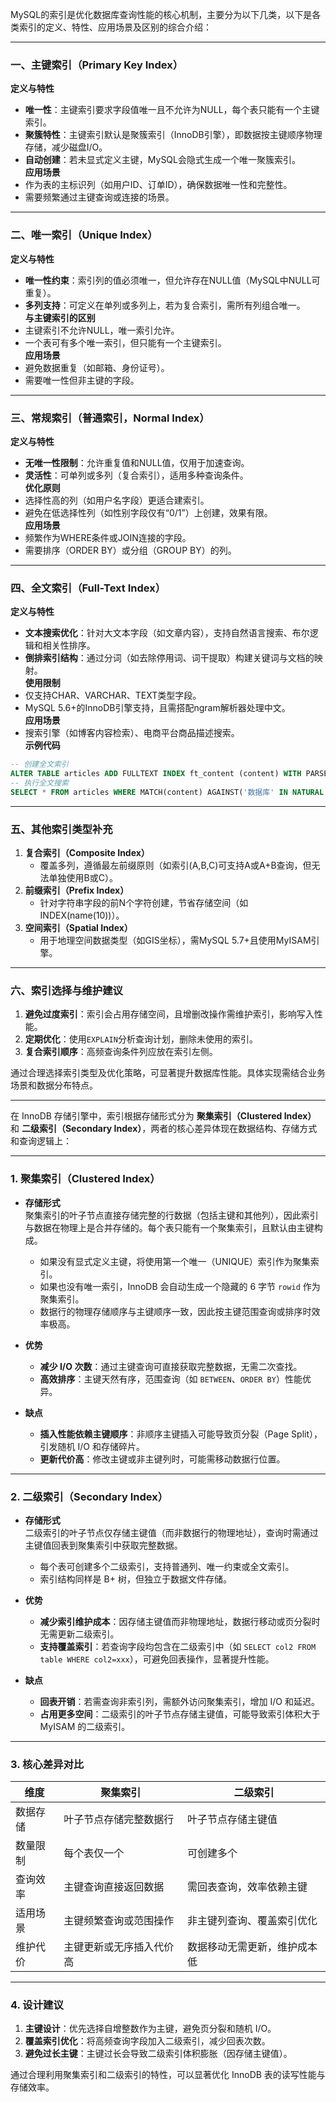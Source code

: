 


MySQL的索引是优化数据库查询性能的核心机制，主要分为以下几类，以下是各类索引的定义、特性、应用场景及区别的综合介绍：

---

### 一、主键索引（Primary Key Index）
**定义与特性**
- **唯一性**：主键索引要求字段值唯一且不允许为NULL，每个表只能有一个主键索引。
- **聚簇特性**：主键索引默认是聚簇索引（InnoDB引擎），即数据按主键顺序物理存储，减少磁盘I/O。
- **自动创建**：若未显式定义主键，MySQL会隐式生成一个唯一聚簇索引。  
  **应用场景**
- 作为表的主标识列（如用户ID、订单ID），确保数据唯一性和完整性。
- 需要频繁通过主键查询或连接的场景。

---

### 二、唯一索引（Unique Index）
**定义与特性**
- **唯一性约束**：索引列的值必须唯一，但允许存在NULL值（MySQL中NULL可重复）。
- **多列支持**：可定义在单列或多列上，若为复合索引，需所有列组合唯一。  
  **与主键索引的区别**
- 主键索引不允许NULL，唯一索引允许。
- 一个表可有多个唯一索引，但只能有一个主键索引。  
  **应用场景**
- 避免数据重复（如邮箱、身份证号）。
- 需要唯一性但非主键的字段。

---

### 三、常规索引（普通索引，Normal Index）
**定义与特性**
- **无唯一性限制**：允许重复值和NULL值，仅用于加速查询。
- **灵活性**：可单列或多列（复合索引），适用多种查询条件。  
  **优化原则**
- 选择性高的列（如用户名字段）更适合建索引。
- 避免在低选择性列（如性别字段仅有“0/1”）上创建，效果有限。  
  **应用场景**
- 频繁作为WHERE条件或JOIN连接的字段。
- 需要排序（ORDER BY）或分组（GROUP BY）的列。

---

### 四、全文索引（Full-Text Index）
**定义与特性**
- **文本搜索优化**：针对大文本字段（如文章内容），支持自然语言搜索、布尔逻辑和相关性排序。
- **倒排索引结构**：通过分词（如去除停用词、词干提取）构建关键词与文档的映射。  
  **使用限制**
- 仅支持CHAR、VARCHAR、TEXT类型字段。
- MySQL 5.6+的InnoDB引擎支持，且需搭配ngram解析器处理中文。  
  **应用场景**
- 搜索引擎（如博客内容检索）、电商平台商品描述搜索。  
  **示例代码**
```sql
-- 创建全文索引
ALTER TABLE articles ADD FULLTEXT INDEX ft_content (content) WITH PARSER ngram;
-- 执行全文搜索
SELECT * FROM articles WHERE MATCH(content) AGAINST('数据库' IN NATURAL LANGUAGE MODE);
```

---

### 五、其他索引类型补充
1. **复合索引（Composite Index）**
    - 覆盖多列，遵循最左前缀原则（如索引(A,B,C)可支持A或A+B查询，但无法单独使用B或C）。
2. **前缀索引（Prefix Index）**
    - 针对字符串字段的前N个字符创建，节省存储空间（如INDEX(name(10))）。
3. **空间索引（Spatial Index）**
    - 用于地理空间数据类型（如GIS坐标），需MySQL 5.7+且使用MyISAM引擎。

---

### 六、索引选择与维护建议
1. **避免过度索引**：索引会占用存储空间，且增删改操作需维护索引，影响写入性能。
2. **定期优化**：使用`EXPLAIN`分析查询计划，删除未使用的索引。
3. **复合索引顺序**：高频查询条件列应放在索引左侧。

通过合理选择索引类型及优化策略，可显著提升数据库性能。具体实现需结合业务场景和数据分布特点。


---




在 InnoDB 存储引擎中，索引根据存储形式分为 **聚集索引（Clustered Index）** 和 **二级索引（Secondary Index）**，两者的核心差异体现在数据结构、存储方式和查询逻辑上：

---

### **1. 聚集索引（Clustered Index）**
- **存储形式**  
  聚集索引的叶子节点直接存储完整的行数据（包括主键和其他列），因此索引与数据在物理上是合并存储的。每个表只能有一个聚集索引，且默认由主键构成。
    - 如果没有显式定义主键，将使用第一个唯一（UNIQUE）索引作为聚集索引。
    - 如果也没有唯一索引，InnoDB 会自动生成一个隐藏的 6 字节 `rowid` 作为聚集索引。
    - 数据行的物理存储顺序与主键顺序一致，因此按主键范围查询或排序时效率极高。

- **优势**
    - **减少 I/O 次数**：通过主键查询可直接获取完整数据，无需二次查找。
    - **高效排序**：主键天然有序，范围查询（如 `BETWEEN`、`ORDER BY`）性能优异。

- **缺点**
    - **插入性能依赖主键顺序**：非顺序主键插入可能导致页分裂（Page Split），引发随机 I/O 和存储碎片。
    - **更新代价高**：修改主键或非主键列时，可能需移动数据行位置。

---

### **2. 二级索引（Secondary Index）**
- **存储形式**  
  二级索引的叶子节点仅存储主键值（而非数据行的物理地址），查询时需通过主键值回表到聚集索引中获取完整数据。
    - 每个表可创建多个二级索引，支持普通列、唯一约束或全文索引。
    - 索引结构同样是 B+ 树，但独立于数据文件存储。

- **优势**
    - **减少索引维护成本**：因存储主键值而非物理地址，数据行移动或页分裂时无需更新二级索引。
    - **支持覆盖索引**：若查询字段均包含在二级索引中（如 `SELECT col2 FROM table WHERE col2=xxx`），可避免回表操作，显著提升性能。

- **缺点**
    - **回表开销**：若需查询非索引列，需额外访问聚集索引，增加 I/O 和延迟。
    - **占用更多空间**：二级索引的叶子节点存储主键值，可能导致索引体积大于 MyISAM 的二级索引。

---

### **3. 核心差异对比**
| **维度**       | **聚集索引**                  | **二级索引**                  |
|----------------|-------------------------------|-------------------------------|
| 数据存储       | 叶子节点存储完整数据行        | 叶子节点存储主键值            |
| 数量限制       | 每个表仅一个                  | 可创建多个                    |
| 查询效率       | 主键查询直接返回数据          | 需回表查询，效率依赖主键      |
| 适用场景       | 主键频繁查询或范围操作        | 非主键列查询、覆盖索引优化    |
| 维护代价       | 主键更新或无序插入代价高      | 数据移动无需更新，维护成本低  |

---

### **4. 设计建议**
1. **主键设计**：优先选择自增整数作为主键，避免页分裂和随机 I/O。
2. **覆盖索引优化**：将高频查询字段加入二级索引，减少回表次数。
3. **避免过长主键**：主键过长会导致二级索引体积膨胀（因存储主键值）。

通过合理利用聚集索引和二级索引的特性，可以显著优化 InnoDB 表的读写性能与存储效率。